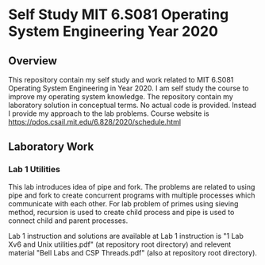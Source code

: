 # Self Study MIT 6.S081 Operating System Engineering Year 2020

## Overview
This repository contain my self study and work related to MIT 6.S081 Operating System
Engineering in Year 2020.  I am self study the course to improve my operating
system knowledge.  The repository contain my laboratory solution in conceptual
terms.  No actual code is provided.  Instead I provide my approach to the lab
problems.
Course website is https://pdos.csail.mit.edu/6.828/2020/schedule.html

## Laboratory Work
### Lab 1 Utilities
This lab introduces idea of pipe and fork.  The problems are related to using
pipe and fork to create concurrent programs with multiple processes which
communicate with each other.  For lab problem of primes using sieving method,
recursion is used to create child process and pipe is used to connect child and
parent processes.

Lab 1 instruction and solutions are available at
Lab 1 instruction is "1 Lab Xv6 and Unix
utilities.pdf" (at repository root directory)
and relevent material "Bell Labs and CSP Threads.pdf"
(also at repository root directory).

